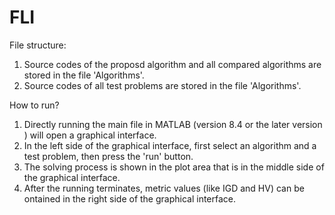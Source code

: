 # FLI
File structure:

1. Source codes of  the proposd algorithm and all compared algorithms are stored in the file 'Algorithms'.
2. Source codes of  all test problems  are stored in the file 'Algorithms'.

How to run?

1. Directly running the main file in MATLAB (version 8.4 or the later version ) will open a graphical interface.
2. In the left side of the graphical interface, first select an algorithm and a test problem, then press the 'run' button.
3. The solving process is shown in the plot area that is in the middle side of the graphical interface. 
4. After the running terminates, metric values (like IGD and HV) can be ontained  in the right  side of the graphical interface. 

